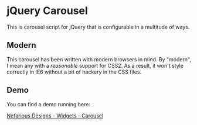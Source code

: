 jQuery Carousel
===============

This is carousel script for jQuery that is configurable in a multitude of ways.

Modern
------

This carousel has been written with modern browsers in mind. By "modern", I mean any with a _reasonable_ support for CSS2. As a result, it won't style correctly in IE6 without a bit of hackery in the CSS files.

Demo
----

You can find a demo running here:

[Nefarious Designs - Widgets - Carousel](http://nefariousdesigns.co.uk/projects/widgets/carousel/demo.html)
